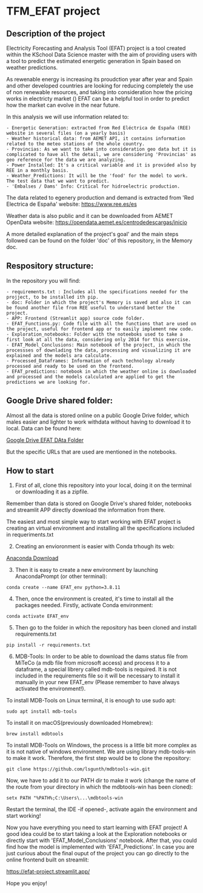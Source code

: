 # TFM_EFAT project

## Description of the project

Electricity Forecasting and Analysis Tool (EFAT) project is a tool created within the KSchool Data Science master with the aim of providing users with a tool to predict the estimated energetic generation in Spain based on weather predictions. 

As rewenable energy is increasing its proudction year after year and Spain and other developed countries are looking for reducing completely the use of non renewable resources, and taking into consideration how the pricing works in electricty market () EFAT can be a helpful tool in order to predict how the market can evolve in the near future.

In this analysis we will use information related to:

    - Energetic Generation: extracted from Red Eléctrica de España (REE) website in several files (on a yearly basis)
    - Weather historical data: from AEMET API, it contains information related to the meteo stations of the whole country.
    - Provincias: As we want to take into consideration geo data but it is complicated to have all the detail, we are considering 'Provincias' as geo reference for the data we are analyzing.
    - Power Installed: It's a critical variable and it is provided also by REE in a monthly basis.
    - Weather_Predictions: It will be the 'food' for the model to work. The test data that we want to predict.
    - 'Embalses / Dams' Info: Critical for hidroelectric production.

The data related to egenery production and demand is extracted from 'Red Electrica de España' website: https://www.ree.es/es

Weather data is also public and it can be downloaded from AEMET OpenData website: https://opendata.aemet.es/centrodedescargas/inicio

A more detailed explanation of the project's goal' and the main steps followed can be found on the folder 'doc' of this repository, in the Memory doc.

## Respository structure:

In the repository you will find:

    - requirements.txt : Includes all the specifications needed for the projject, to be installed ith pip.
    - doc: Folder in which the project's Memory is saved and also it can be found another file from REE useful to understand better the project.
    - APP: Frontend (Streamlit app) source code folder.
    - EFAT_Functions.py: Code file with all the functions that are used on the project, useful for frontend app or to easily implement new code. 
    - Exploration_notebooks: Folder with the noteeboks used to take a first look at all the data, considering only 2014 for this exercise.
    - EFAT_Model_Conclusions: Main notebook of the project, in which the processses of downlading the data, processing and visualizing it are explained and the models ara calculate.
    - Processed_Dataframes: Information of each technology already processed and ready to be used on the frontend.
    - EFAT_predictions: notebook in which the weather online is downloaded and processed and the models calculated are applied to get the predictions we are looking for.

## Google Drive shared folder:

Almost all the data is stored online on a public Google Drive folder, which males easier and lighter to work withdata without having to download it to local.
Data can be found here:

[Google Drive EFAT DAta Folder](https://drive.google.com/drive/folders/1Y36_4Z-JY7Ig6lpNZeMfToooRL12pdvo?usp=drive_link)

But the specific URLs that are used are mentioned in the notebooks.

## How to start

1. First of all, clone this repository into your local, doing it on the terminal or downloading it as a zipfile.

Remember than data is stored on Google Drive's shared folder, notebooks and streamlit APP directly download the information from there.

The easiest and most simple way to start working with EFAT project is creating an virtual environment and installing all the specifications included in requeriments.txt

2. Creating an envioronment is easier with Conda trhough its web:

[Anaconda Download](https://www.anaconda.com/download)

3. Then it is easy to create a new environment by launching AnacondaPrompt (or other terminal):

```conda create --name EFAT_env python=3.8.11 ```

4. Then, once the environment is created, it's time to install all the packages needed.
Firstly, activate Conda environment:

```conda activate EFAT_env```

5. Then go to the folder in which the repository has been cloned and install requirements.txt

`pip install -r requirements.txt`

6. MDB-Tools: In order to be able to download the dams status file from MiTeCo (a mdb file from microsoft access) and process it to a dataframe, a special librery called mdb-tools is required. It is not included in the requirements file so it will be necessary to install it manually in your new EFAT_env (Please remember to have always activated the environment!).

To install MDB-Tools on Linux terminal, it is enough to use sudo apt:

`sudo apt install mdb-tools`

To install it on macOS(previously downloaded Homebrew):

`brew install mdbtools`

To install MDB-Tools on Windows, the process is a little bit more complex as it is not native of windows environment.
We are using library mdb-tools-win to make it work. Therefore, the first step would be to clone the repository:

`git clone https://github.com/lsgunth/mdbtools-win.git`

Now, we have to add it to our PATH dir to make it work (change the name of the route from your directory in which the mdbtools-win has been cloned):

`setx PATH "%PATH%;C:\Users\...\mdbtools-win`

Restart the terminal, the IDE -if opened-, activate again the environment and start working!



Now you have everything you need to start learning with EFAT project!
A good idea could be to start taking a look at the Exploration notebooks or directly start with 'EFAT_Model_Conclusions' notebook. After that, you could find how the model is implemented with 'EFAT_Predictions'.
In case you are just curious about the final ouput of the project you can go directly to the online frontend built on streamlit:

https://efat-project.streamlit.app/

Hope you enjoy!



